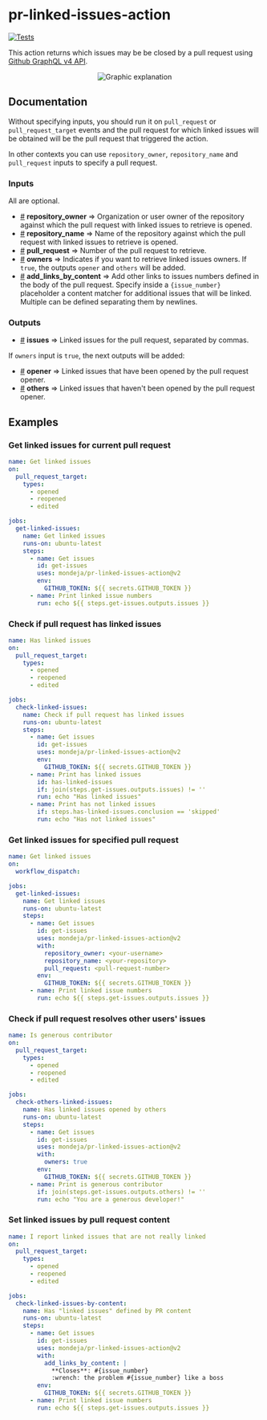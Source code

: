 # pr-linked-issues-action

[![Tests][tests-image]][tests-link]

This action returns which issues may be be closed by a pull request using
[Github GraphQL v4 API][graphql-api].

<p align="center">
  <img src="https://raw.githubusercontent.com/mondeja/pr-linked-issues-action/master/graphic-explanation.png" alt="Graphic explanation"></a>
</p>

## Documentation

Without specifying inputs, you should run it on `pull_request` or
`pull_request_target` events and the pull request for which linked issues will
be obtained will be the pull request that triggered the action.

In other contexts you can use `repository_owner`, `repository_name` and
`pull_request` inputs to specify a pull request.

### Inputs

All are optional.

- <a name="input_repository_owner" href="#input_repository_owner">#</a>
 <b>repository_owner</b> ⇒ Organization or user owner of the repository against
 which the pull request with linked issues to retrieve is opened.
- <a name="input_repository_name" href="#input_repository_name">#</a>
 <b>repository_name</b> ⇒ Name of the repository against which the pull request
 with linked issues to retrieve is opened.
- <a name="input_pull_request" href="#input_pull_request">#</a>
 <b>pull_request</b> ⇒ Number of the pull request to retrieve.
- <a name="input_owners" href="#input_owners">#</a> <b>owners</b> ⇒ Indicates
 if you want to retrieve linked issues owners. If `true`, the outputs `opener`
 and `others` will be added.
- <a name="add_links_by_content" href="#add_links_by_content">#</a> <b>add_links_by_content</b> ⇒ Add other links to issues numbers defined in the
 body of the pull request. Specify inside a `{issue_number}` placeholder
 a content matcher for additional issues that will be linked. Multiple can be
 defined separating them by newlines.

### Outputs

- <a name="output_issues" href="#output_issues">#</a> <b>issues</b> ⇒ Linked
 issues for the pull request, separated by commas.

If `owners` input is `true`, the next outputs will be added:

- <a name="output_opener" href="#output_opener">#</a> <b>opener</b> ⇒ Linked
 issues that have been opened by the pull request opener.
- <a name="output_others" href="#output_others">#</a> <b>others</b> ⇒ Linked
 issues that haven't been opened by the pull request opener.

## Examples

### Get linked issues for current pull request

```yaml
name: Get linked issues
on:
  pull_request_target:
    types:
      - opened
      - reopened
      - edited

jobs:
  get-linked-issues:
    name: Get linked issues
    runs-on: ubuntu-latest
    steps:
      - name: Get issues
        id: get-issues
        uses: mondeja/pr-linked-issues-action@v2
        env:
          GITHUB_TOKEN: ${{ secrets.GITHUB_TOKEN }}
      - name: Print linked issue numbers
        run: echo ${{ steps.get-issues.outputs.issues }}
```

### Check if pull request has linked issues

```yaml
name: Has linked issues
on:
  pull_request_target:
    types:
      - opened
      - reopened
      - edited

jobs:
  check-linked-issues:
    name: Check if pull request has linked issues
    runs-on: ubuntu-latest
    steps:
      - name: Get issues
        id: get-issues
        uses: mondeja/pr-linked-issues-action@v2
        env:
          GITHUB_TOKEN: ${{ secrets.GITHUB_TOKEN }}
      - name: Print has linked issues
        id: has-linked-issues
        if: join(steps.get-issues.outputs.issues) != ''
        run: echo "Has linked issues"
      - name: Print has not linked issues
        if: steps.has-linked-issues.conclusion == 'skipped'
        run: echo "Has not linked issues"
```

### Get linked issues for specified pull request

```yaml
name: Get linked issues
on:
  workflow_dispatch:

jobs:
  get-linked-issues:
    name: Get linked issues
    runs-on: ubuntu-latest
    steps:
      - name: Get issues
        id: get-issues
        uses: mondeja/pr-linked-issues-action@v2
        with:
          repository_owner: <your-username>
          repository_name: <your-repository>
          pull_request: <pull-request-number>
        env:
          GITHUB_TOKEN: ${{ secrets.GITHUB_TOKEN }}
      - name: Print linked issue numbers
        run: echo ${{ steps.get-issues.outputs.issues }}
```

### Check if pull request resolves other users' issues

```yaml
name: Is generous contributor
on:
  pull_request_target:
    types:
      - opened
      - reopened
      - edited

jobs:
  check-others-linked-issues:
    name: Has linked issues opened by others
    runs-on: ubuntu-latest
    steps:
      - name: Get issues
        id: get-issues
        uses: mondeja/pr-linked-issues-action@v2
        with:
          owners: true
        env:
          GITHUB_TOKEN: ${{ secrets.GITHUB_TOKEN }}
      - name: Print is generous contributor
        if: join(steps.get-issues.outputs.others) != ''
        run: echo "You are a generous developer!"
```

### Set linked issues by pull request content

```yaml
name: I report linked issues that are not really linked
on:
  pull_request_target:
    types:
      - opened
      - reopened
      - edited

jobs:
  check-linked-issues-by-content:
    name: Has "linked issues" defined by PR content
    runs-on: ubuntu-latest
    steps:
      - name: Get issues
        id: get-issues
        uses: mondeja/pr-linked-issues-action@v2
        with:
          add_links_by_content: |
            **Closes**: #{issue_number}
            :wrench: the problem #{issue_number} like a boss
        env:
          GITHUB_TOKEN: ${{ secrets.GITHUB_TOKEN }}
      - name: Print linked issue numbers
        run: echo ${{ steps.get-issues.outputs.issues }}
```

[support-ref-closed-issues]: https://github.community/t/support-for-discovering-referenced-and-to-be-closed-issues-from-a-pr/14354/4
[graphql-api]: https://docs.github.com/en/graphql
[tests-image]: https://img.shields.io/github/workflow/status/mondeja/pr-linked-issues-action/CI?logo=github&label=tests
[tests-link]: https://github.com/mondeja/pr-linked-issues-action/actions?query=workflow%3ACI
